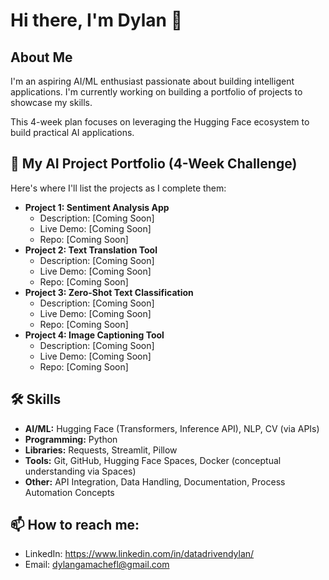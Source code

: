 # Hi there, I'm Dylan 👋

## About Me
I'm an aspiring AI/ML enthusiast passionate about building intelligent applications. I'm currently working on building a portfolio of projects to showcase my skills.

This 4-week plan focuses on leveraging the Hugging Face ecosystem to build practical AI applications.

## 🚀 My AI Project Portfolio (4-Week Challenge)

Here's where I'll list the projects as I complete them:

*   **Project 1: Sentiment Analysis App**
    *   Description: [Coming Soon]
    *   Live Demo: [Coming Soon]
    *   Repo: [Coming Soon]
*   **Project 2: Text Translation Tool**
    *   Description: [Coming Soon]
    *   Live Demo: [Coming Soon]
    *   Repo: [Coming Soon]
*   **Project 3: Zero-Shot Text Classification**
    *   Description: [Coming Soon]
    *   Live Demo: [Coming Soon]
    *   Repo: [Coming Soon]
*   **Project 4: Image Captioning Tool**
    *   Description: [Coming Soon]
    *   Live Demo: [Coming Soon]
    *   Repo: [Coming Soon]

## 🛠️ Skills
*   **AI/ML:** Hugging Face (Transformers, Inference API), NLP, CV (via APIs)
*   **Programming:** Python
*   **Libraries:** Requests, Streamlit, Pillow
*   **Tools:** Git, GitHub, Hugging Face Spaces, Docker (conceptual understanding via Spaces)
*   **Other:** API Integration, Data Handling, Documentation, Process Automation Concepts

## 📫 How to reach me:
*   LinkedIn: https://www.linkedin.com/in/datadrivendylan/
*   Email: dylangamachefl@gmail.com
